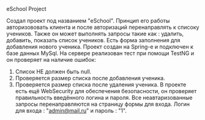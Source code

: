 
eSchool Project

Создал проект под названием "eSchool".
Принцип его работы авторизововать клиента и после авторизаций перенаправлять к списоку учеников.
Также он может выполнять запросы такие как : удалить, добавить, показать список учеников. Есть
форма заполнения для добавления нового ученика. Проект создан на Spring-е и подключен к базе
данных MySql. На сервере реализован тест при помощи TestNG и он проверяет на наличие ошибок:
1. Список НЕ должен быть null.
2. Проверяется размер списка после добавления ученика.
3. Проверяется размер списка после удаления ученика.
В проекте есть ещё WebSecurity для обеспечения безопасности, он проверяет правильность введённого
логина и пароля. Все неавтаризованные запросы перенаправляются на страницу формы для входа.
Логин для входа : "admin@mail.ru" и пароль : "1".